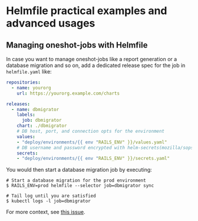 # Helmfile practical examples and advanced usages

## Managing oneshot-jobs with Helmfile

In case you want to manage oneshot-jobs like a report generation or a database migration and so on, add a dedicated release spec for the job in `helmfile.yaml` like:

```yaml
repositories:
  - name: yourorg
    url: https://yourorg.example.com/charts

releases:
  - name: dbmigrator
    labels:
      job: dbmigrator
    chart: ./dbmigrator
    # DB host, port, and connection opts for the environment
    values:
    - "deploy/environments/{{ env "RAILS_ENV" }}/values.yaml"
    # DB username and password encrypted with helm-secrets(mozilla/sops)
    secrets:
    - "deploy/environments/{{ env "RAILS_ENV" }}/secrets.yaml"
```

You would then start a database migration job by executing:

```console
# Start a database migration for the prod environment
$ RAILS_ENV=prod helmfile --selector job=dbmigrator sync

# Tail log until you are satisfied
$ kubectl logs -l job=dbmigrator
```

For more context, see [this issue](https://github.com/huolunl/helmfile/issues/49).
